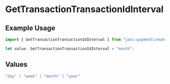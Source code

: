 # GetTransactionTransactionIdInterval

## Example Usage

```typescript
import { GetTransactionTransactionIdInterval } from "jani-payments/models/operations";

let value: GetTransactionTransactionIdInterval = "month";
```

## Values

```typescript
"day" | "week" | "month" | "year"
```